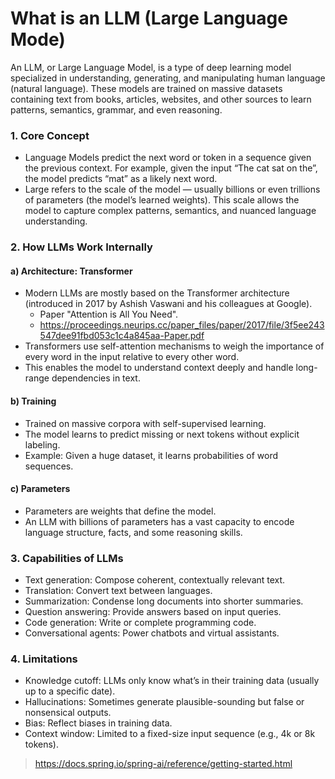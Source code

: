 
# What is an LLM (Large Language Mode)

An LLM, or Large Language Model, is a type of deep learning model specialized in understanding, generating,
and manipulating human language (natural language). These models are trained on massive datasets containing
text from books, articles, websites, and other sources to learn patterns, semantics, grammar, and even reasoning.

### 1. Core Concept
- Language Models predict the next word or token in a sequence given the previous context. For example, given the input “The cat sat on the”, the model predicts “mat” as a likely next word.
- Large refers to the scale of the model — usually billions or even trillions of parameters (the model’s learned weights). This scale allows the model to capture complex patterns, semantics, and nuanced language understanding.

### 2. How LLMs Work Internally
#### a) Architecture: Transformer
- Modern LLMs are mostly based on the Transformer architecture (introduced in 2017 by Ashish Vaswani and his colleagues at Google).
    - Paper "Attention is All You Need".
    - https://proceedings.neurips.cc/paper_files/paper/2017/file/3f5ee243547dee91fbd053c1c4a845aa-Paper.pdf
- Transformers use self-attention mechanisms to weigh the importance of every word in the input relative to every other word.
- This enables the model to understand context deeply and handle long-range dependencies in text.

#### b) Training
- Trained on massive corpora with self-supervised learning.
- The model learns to predict missing or next tokens without explicit labeling.
- Example: Given a huge dataset, it learns probabilities of word sequences.

####  c) Parameters
- Parameters are weights that define the model.
- An LLM with billions of parameters has a vast capacity to encode language structure, facts, and some reasoning skills.

### 3. Capabilities of LLMs
- Text generation: Compose coherent, contextually relevant text.
- Translation: Convert text between languages.
- Summarization: Condense long documents into shorter summaries.
- Question answering: Provide answers based on input queries.
- Code generation: Write or complete programming code.
- Conversational agents: Power chatbots and virtual assistants.

### 4. Limitations
- Knowledge cutoff: LLMs only know what’s in their training data (usually up to a specific date).
- Hallucinations: Sometimes generate plausible-sounding but false or nonsensical outputs.
- Bias: Reflect biases in training data.
- Context window: Limited to a fixed-size input sequence (e.g., 4k or 8k tokens).

> https://docs.spring.io/spring-ai/reference/getting-started.html

